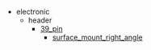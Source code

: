 * electronic
  * header
    * [39_pin](electronic/header/39_pin)
      * [surface_mount_right_angle](electronic/header/39_pin/surface_mount_right_angle)
